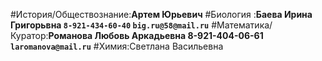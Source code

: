 #История/Обществознание:**Артем Юрьевич** 
#Биология :**Баева Ирина Григорьвна   `8-921-434-60-40`  `big.ru@58@mail.ru`**
#Математика/Куратор:**Романова Любовь Аркадьевна     8-921-404-06-61 `laromanova@mail.ru`**
#Химия:Светлана Васильевна
